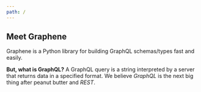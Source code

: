 ```yaml
---
path: /
---
```

## Meet Graphene

Graphene is a Python library for building GraphQL schemas/types fast and easily.

**But, what is GraphQL?** A GraphQL query is a string interpreted by a server that returns data in a specified format. We believe *GraphQL* is the next big thing after peanut butter and *REST*.